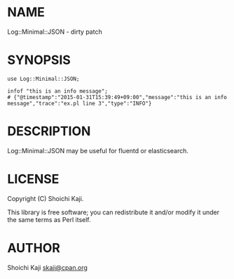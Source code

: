 # NAME

Log::Minimal::JSON - dirty patch

# SYNOPSIS

    use Log::Minimal::JSON;

    infof "this is an info message";
    # {"@timestamp":"2015-01-31T15:39:49+09:00","message":"this is an info message","trace":"ex.pl line 3","type":"INFO"}

# DESCRIPTION

Log::Minimal::JSON may be useful for fluentd or elasticsearch.

# LICENSE

Copyright (C) Shoichi Kaji.

This library is free software; you can redistribute it and/or modify
it under the same terms as Perl itself.

# AUTHOR

Shoichi Kaji <skaji@cpan.org>
